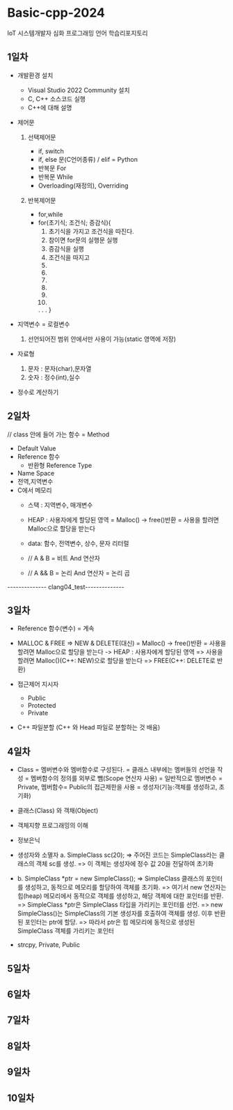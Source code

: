 # Basic-cpp-2024
IoT 시스템개발자 심화 프로그래밍 언어 학습리포지토리

## 1일차
- 개발환경 설치
	- Visual Studio 2022 Community 설치
	- C, C++ 소스코드 실행
	- C++에 대해 설명

- 제어문
	1. 선택제어문 
		- if, switch
		- if, else 문(C언어종류) / elif = Python
		- 반복문 For
		- 반복문 While
		- Overloading(재정의), Overriding
		
	2. 반복제어문 
		- for,while
		- for(초기식; 조건식; 증감식){
			1. 초기식을 가지고 조건식을 따진다.
			2. 참이면 for문의 실행문 실행
			3. 증감식을 실행
			4. 조건식을 따지고
			2.
			3.
			4.
			2.
			3.
			4.
			.
			.
			.
		}

	
- 지역변수 = 로컬변수
	1. 선언되어진 범위 안에서만 사용이 가능(static 영역에 저장)

- 자료형
	1. 문자 : 문자(char),문자열
	2. 숫자 : 정수(int),실수
	
- 정수로 계산하기
	



## 2일차
// class 안에 들어 가는 함수 = Method

- Default Value
- Reference 함수
	- 반환형 Reference Type
- Name Space
- 전역,지역변수
- C에서 메모리
	- 스택 : 지역변수, 매개변수
	- HEAP : 사용자에게 할당된 영역
		= Malloc() -> free()반환 = 사용을 할려면 Malloc으로 할당을 받는다
	- data: 함수, 전역변수, 상수, 문자 리터럴
	
	- // A & B = 비트 And 연산자
	- // A && B = 논리 And 연산자 = 논리 곱
		
-------------- clang04_test--------------

## 3일차
- Reference 함수(변수) = 계속
- MALLOC & FREE => NEW & DELETE(대신)
	= Malloc() -> free()반환 = 사용을 할려면 Malloc으로 할당을 받는다
	-> HEAP : 사용자에게 할당된 영역
	=> 사용을 할려면 Malloc()(C++: NEW)으로 할당을 받는다 => FREE(C++: DELETE로 반환)

- 접근제어 지시자
	- Public
	- Protected
	- Private
	
- C++ 파일분할 (C++ 와 Head 파일로 분할하는 것 배움)
	
## 4일차
- Class = 멤버변수와 멤버함수로 구성된다. = 클래스 내부에는 멤버들의 선언을 작성 = 멤버함수의 정의를 외부로 뺌(Scope 연산자 사용) = 일반적으로 멤버변수 = Private, 멤버함수= Public의 접근제한을 사용 = 생성자(기능:객체를 생성하고, 초기화)

- 클래스(Class) 와 객채(Object)

- 객체지향 프로그래밍의 이해

- 정보은닉

- 생성자와 소멸자 a. SimpleClass sc(20);
=> 주어진 코드는 SimpleClass라는 클래스의 객체 sc를 생성. => 이 객체는 생성자에 정수 값 20을 전달하여 초기화

- b. SimpleClass *ptr = new SimpleClass(); => SimpleClass 클래스의 포인터를 생성하고, 동적으로 메모리를 할당하여 객체를 초기화. => 여기서 new 연산자는 힙(heap) 메모리에서 동적으로 객체를 생성하고, 해당 객체에 대한 포인터를 반환. => SimpleClass *ptr은 SimpleClass 타입을 가리키는 포인터를 선언. => new SimpleClass()는 SimpleClass의 기본 생성자를 호출하여 객체를 생성. 이후 반환된 포인터는 ptr에 할당. => 따라서 ptr은 힙 메모리에 동적으로 생성된 SimpleClass 객체를 가리키는 포인터

- strcpy, Private, Public
## 5일차

## 6일차

## 7일차

## 8일차

## 9일차 

## 10일차